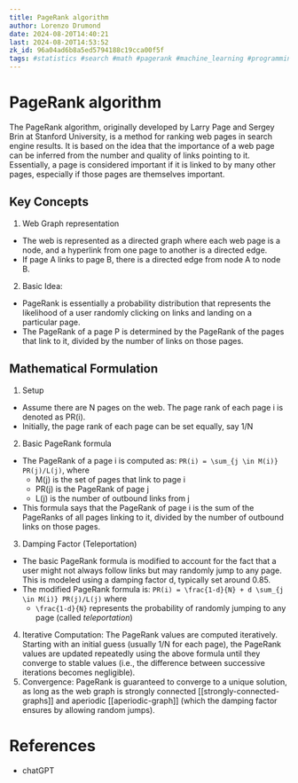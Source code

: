 ```yaml
---
title: PageRank algorithm
author: Lorenzo Drumond
date: 2024-08-20T14:40:21
last: 2024-08-20T14:53:52
zk_id: 96a04ad6b8a5ed5794188c19cca00f5f
tags: #statistics #search #math #pagerank #machine_learning #programming #algorithm #markov #chains
---
```



# PageRank algorithm

The PageRank algorithm, originally developed by Larry Page and Sergey Brin at Stanford University, is a method for ranking web pages in search engine results. It is based on the idea that the importance of a web page can be inferred from the number and quality of links pointing to it. Essentially, a page is considered important if it is linked to by many other pages, especially if those pages are themselves important.

## Key Concepts

1. Web Graph representation
  - The web is represented as a directed graph where each web page is a node, and a hyperlink from one page to another is a directed edge.
  - If page A links to page B, there is a directed edge from node A to node B.
2. Basic Idea:
  - PageRank is essentially a probability distribution that represents the likelihood of a user randomly clicking on links and landing on a particular page.
  - The PageRank of a page P is determined by the PageRank of the pages that link to it, divided by the number of links on those pages.

## Mathematical Formulation

1. Setup
  - Assume there are N pages on the web. The page rank of each page i is denoted as PR(i).
  - Initially, the page rank of each page can be set equally, say 1/N
2. Basic PageRank formula
  - The PageRank of a page i is computed as: `PR(i) = \sum_{j \in M(i)} PR(j)/L(j)`, where
	- M(j) is the set of pages that link to page i
	- PR(j) is the PageRank of page j
	- L(j) is the number of outbound links from j
  - This formula says that the PageRank of page i is the sum of the PageRanks of all pages linking to it, divided by the number of outbound links on those pages.
3. Damping Factor (Teleportation)
  - The basic PageRank formula is modified to account for the fact that a user might not always follow links but may randomly jump to any page. This is modeled using a damping factor d, typically set around 0.85.
  - The modified PageRank formula is: `PR(i) = \frac{1-d}{N} + d \sum_{j \in M(i)} PR(j)/L(j)` where
	- `\frac{1-d}{N}` represents the probability of randomly jumping to any page (called _teleportation_)
4. Iterative Computation: The PageRank values are computed iteratively. Starting with an initial guess (usually 1/N for each page), the PageRank values are updated repeatedly using the above formula until they converge to stable values (i.e., the difference between successive iterations becomes negligible).
5. Convergence: PageRank is guaranteed to converge to a unique solution, as long as the web graph is strongly connected [[strongly-connected-graphs]] and aperiodic [[aperiodic-graph]] (which the damping factor ensures by allowing random jumps).


# References
- chatGPT
